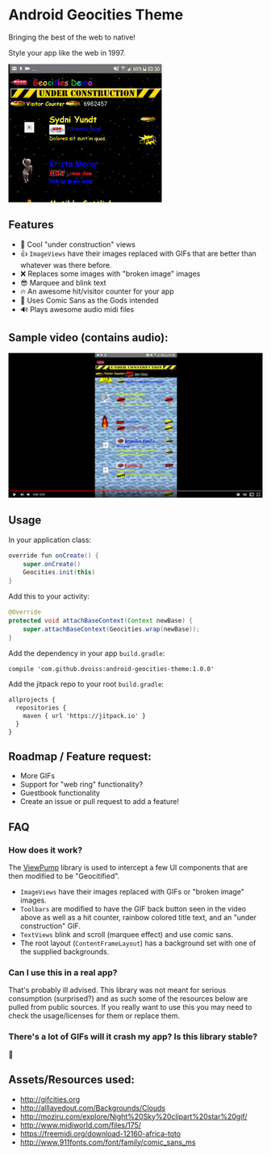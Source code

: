 # Android Geocities Theme

Bringing the best of the web to native!

Style your app like the web in 1997.

<img src="https://github.com/dvoiss/android-geocities-theme/blob/master/art/sample.gif"/>

## Features

* 🚧 Cool "under construction" views
* 👍 `ImageViews` have their images replaced with GIFs that are better than whatever was there before.
* ❌ Replaces some images with "broken image" images
* 😎 Marquee and blink text
* 🔥 An awesome hit/visitor counter for your app
* 🙏 Uses Comic Sans as the Gods intended
* 🔊 Plays awesome audio midi files

## Sample video (contains audio):

[![Sample Video](https://github.com/dvoiss/android-geocities-theme/blob/master/art/sample.png)](https://youtu.be/gF9O9lXn3pc)

## Usage

In your application class:

```java
override fun onCreate() {
    super.onCreate()
    Geocities.init(this)
}
```

Add this to your activity:

```java
@Override
protected void attachBaseContext(Context newBase) {
    super.attachBaseContext(Geocities.wrap(newBase));
}
```

Add the dependency in your app `build.gradle`:

```
compile 'com.github.dvoiss:android-geocities-theme:1.0.0'
```

Add the jitpack repo to your root `build.gradle`:

```
allprojects {
  repositories {
    maven { url 'https://jitpack.io' }
  }
}
```

## Roadmap / Feature request:

* More GIFs
* Support for "web ring" functionality?
* Guestbook functionality
* Create an issue or pull request to add a feature!

## FAQ

### How does it work?

The [ViewPump](https://github.com/InflationX/ViewPump) library is used to intercept a few UI components that are then modified to be "Geocitified".

* `ImageViews` have their images replaced with GIFs or "broken image" images.
* `Toolbars` are modified to have the GIF back button seen in the video above as well as a hit counter, rainbow colored title text, and an "under construction" GIF.
* `TextViews` blink and scroll (marquee effect) and use comic sans.
* The root layout (`ContentFrameLayout`) has a background set with one of the supplied backgrounds.

### Can I use this in a real app?

That's probably ill advised. This library was not meant for serious consumption (surprised?) and as such some of the resources below are pulled from public sources. If you really want to use this you may need to check the usage/licenses for them or replace them.

### There's a lot of GIFs will it crash my app? Is this library stable?

🤷

## Assets/Resources used:

* http://gifcities.org
* http://alllayedout.com/Backgrounds/Clouds
* http://moziru.com/explore/Night%20Sky%20clipart%20star%20gif/
* http://www.midiworld.com/files/175/
* https://freemidi.org/download-12160-africa-toto
* http://www.911fonts.com/font/family/comic_sans_ms
